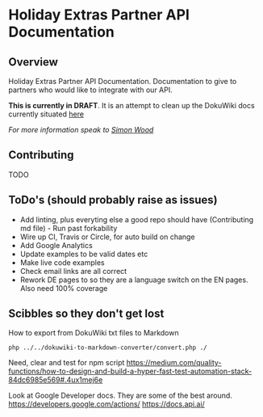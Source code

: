 # Holiday Extras Partner API Documentation

## Overview

Holiday Extras Partner API Documentation. Documentation to give to partners who would like to integrate with our API.

**This is currently in DRAFT**. It is an attempt to clean up the DokuWiki docs currently situated [here](http://docs.holidayextras.co.uk/)

_For more information speak to [Simon Wood](https://github.com/hpoom)_

## Contributing

TODO


## ToDo's (should probably raise as issues)

- Add linting, plus everyting else a good repo should have (Contributing md file) - Run past forkability
- Wire up CI, Travis or Circle, for auto build on change
- Add Google Analytics
- Update examples to be valid dates etc
- Make live code examples
- Check email links are all correct
- Rework DE pages to so they are a language switch on the EN pages. Also need 100% coverage

## Scibbles so they don't get lost

How to export from DokuWiki txt files to Markdown

    php ../../dokuwiki-to-markdown-converter/convert.php ./

Need, clear and test for npm script
https://medium.com/quality-functions/how-to-design-and-build-a-hyper-fast-test-automation-stack-84dc6985e569#.4ux1mej6e

Look at Google Developer docs. They are some of the best around. https://developers.google.com/actions/  https://docs.api.ai/
